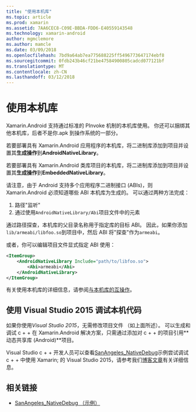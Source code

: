 ```yaml
---
title: "使用本机库"
ms.topic: article
ms.prod: xamarin
ms.assetid: 7AA6CEC8-C09E-BBDA-FDD6-E40559143548
ms.technology: xamarin-android
author: mgmclemore
ms.author: mamcle
ms.date: 03/09/2018
ms.openlocfilehash: 7bd9a64ab7ea775688225ff5496773647174ebf8
ms.sourcegitcommit: 0fdb243b46cf21be47584900805cadcd077121bf
ms.translationtype: MT
ms.contentlocale: zh-CN
ms.lasthandoff: 03/12/2018
---
```

# <a name="using-native-libraries"></a>使用本机库

Xamarin.Android 支持通过标准的 PInvoke 机制的本机库使用。 你还可以捆绑其他本机库，后者不是你.apk 到操作系统的一部分。

若要部署具有 Xamarin.Android 应用程序的本机库，将二进制库添加到项目并设置其**生成操作**到**AndroidNativeLibrary**。

若要部署具有 Xamarin.Android 类库项目的本机库，将二进制库添加到项目并设置其**生成操作**到**EmbeddedNativeLibrary**。

请注意，由于 Android 支持多个应用程序二进制接口 (ABIs)，则 Xamarin.Android 必须知道哪些 ABI 本机库为生成的。
可以通过两种方法完成：

1.  路径"监听"
1.  通过使用`AndroidNativeLibrary/Abi`项目文件中的元素


通过路径探查，本机库的父目录名称用于指定库的目标 ABI。 因此，如果你添加`lib/armeabi/libfoo.so`到项目中，然后 ABI 将"探查"作为`armeabi`。

或者，你可以编辑项目文件显式指定 ABI 使用：

```xml
<ItemGroup>
    <AndroidNativeLibrary Include="path/to/libfoo.so">
        <Abi>armeabi</Abi>
    </AndroidNativeLibrary>
</ItemGroup>
```

有关使用本机库的详细信息，请参阅[与本机库的互操作](http://www.mono-project.com/docs/advanced/pinvoke/)。

## <a name="debugging-native-code-with-visual-studio-2015"></a>使用 Visual Studio 2015 调试本机代码

如果你使用*Visual Studio 2015*，无需修改项目文件 （如上面所述）。
可以生成和调试 c + + 在 Xamarin.Android 解决方案，只需通过添加对 c + + 的项目引用**动态共享库 (Android)**项目。

Visual Studio c + + 开发人员可以查看[SanAngeles_NativeDebug](https://developer.xamarin.com/samples/monodroid/SanAngeles_NDK/)示例尝试调试 c + + 中使用 Xamarin; 的 Visual Studio 2015，请参考我们[博客文章](https://blog.xamarin.com/build-and-debug-c-libraries-in-xamarin-android-apps-with-visual-studio-2015/)有关详细信息。



## <a name="related-links"></a>相关链接

- [SanAngeles_NativeDebug （示例）](https://developer.xamarin.com/samples/monodroid/SanAngeles_NDK/)
